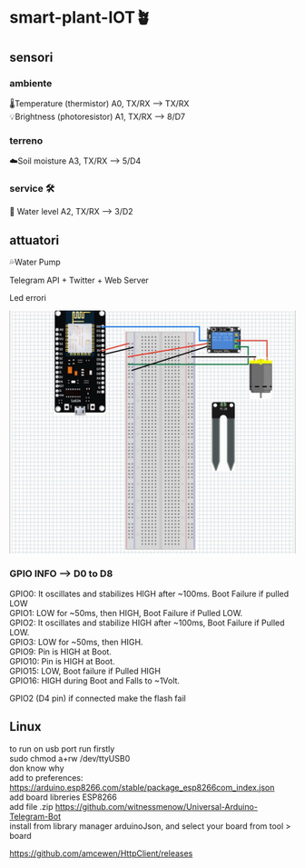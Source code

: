 # smart-plant-IOT🪴


## sensori
### ambiente
🌡️Temperature (thermistor) A0, TX/RX --> TX/RX<br /> 
💡Brightness (photoresistor) A1, TX/RX --> 8/D7<br />

### terreno
☁️Soil moisture A3, TX/RX --> 5/D4

### service 🛠️
🌊 Water level A2, TX/RX --> 3/D2

## attuatori
💦Water Pump


Telegram API + Twitter + Web Server



Led errori


![Alt text](circuito.jpg?raw=true "Title")




### GPIO INFO --> D0 to D8
GPIO0: It oscillates and stabilizes HIGH after ~100ms. Boot Failure if pulled LOW <br />
GPIO1: LOW for ~50ms, then HIGH, Boot Failure if Pulled LOW. <br />
GPIO2: It oscillates and stabilize HIGH after ~100ms, Boot Failure if Pulled LOW. <br />
GPIO3: LOW for ~50ms, then HIGH. <br />
GPIO9: Pin is HIGH at Boot. <br />
GPIO10: Pin is HIGH at Boot. <br />
GPIO15: LOW, Boot failure if Pulled HIGH <br/>
GPIO16: HIGH during Boot and Falls to ~1Volt. <br/>

GPIO2 (D4 pin) if connected make the flash fail

## Linux
to run on usb port run firstly <br/>
sudo chmod a+rw /dev/ttyUSB0 <br/>
don know why <br/>
add to preferences: https://arduino.esp8266.com/stable/package_esp8266com_index.json <br/>
add board libreries ESP8266 <br/>
add file .zip https://github.com/witnessmenow/Universal-Arduino-Telegram-Bot <br/>
install from library manager arduinoJson, and select your board from tool > board <br/>


https://github.com/amcewen/HttpClient/releases <br/>

